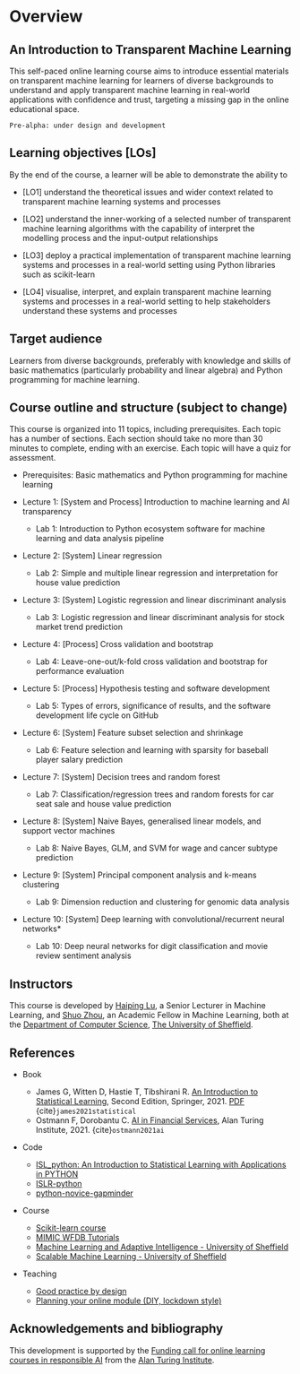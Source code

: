 # Overview

## An Introduction to Transparent Machine Learning

This self-paced online learning course aims to introduce essential materials on transparent machine learning for learners of diverse backgrounds to understand and apply transparent machine learning in real-world applications with confidence and trust, targeting a missing gap in the online educational space.

```{admonition} Version
Pre-alpha: under design and development
```

## Learning objectives [LOs]

By the end of the course, a learner will be able to demonstrate the ability to

- [LO1] understand the theoretical issues and wider context related to transparent machine learning systems and processes

- [LO2] understand the inner-working of a selected number of transparent machine learning algorithms with the capability of interpret the modelling process and the input-output relationships

- [LO3] deploy a practical implementation of transparent machine learning systems and processes in a real-world setting using Python libraries such as scikit-learn

- [LO4] visualise, interpret, and explain transparent machine learning systems and processes in a real-world setting to help stakeholders understand these systems and processes

## Target audience

Learners from diverse backgrounds, preferably with knowledge and skills of basic mathematics (particularly probability and linear algebra) and Python programming for machine learning.

## Course outline and structure (subject to change)

This course is organized into 11 topics, including prerequisites. Each topic has a number of sections. Each section should take no more than 30 minutes to complete, ending with an exercise. Each topic will have a quiz for assessment.

- Prerequisites: Basic mathematics and Python programming for machine learning
- Lecture 1: [System and Process] Introduction to machine learning and AI transparency
  - Lab 1: Introduction to Python ecosystem software for machine learning and data analysis pipeline

- Lecture 2: [System] Linear regression
  - Lab 2: Simple and multiple linear regression and interpretation for house value prediction

- Lecture 3: [System] Logistic regression and linear discriminant analysis
  - Lab 3: Logistic regression and linear discriminant analysis for stock market trend prediction

- Lecture 4: [Process] Cross validation and bootstrap
  - Lab 4: Leave-one-out/k-fold cross validation and bootstrap for performance evaluation

- Lecture 5: [Process] Hypothesis testing and software development
  - Lab 5: Types of errors, significance of results, and the software development life cycle on GitHub

- Lecture 6: [System] Feature subset selection and shrinkage
  - Lab 6: Feature selection and learning with sparsity for baseball player salary prediction

- Lecture 7: [System] Decision trees and random forest
  - Lab 7: Classification/regression trees and random forests for car seat sale and house value prediction

- Lecture 8: [System] Naive Bayes, generalised linear models, and support vector machines
  - Lab 8: Naive Bayes, GLM, and SVM for wage and cancer subtype prediction

- Lecture 9: [System] Principal component analysis and k-means clustering
  - Lab 9: Dimension reduction and clustering for genomic data analysis

- Lecture 10: [System] Deep learning with convolutional/recurrent neural networks*
  - Lab 10: Deep neural networks for digit classification and movie review sentiment analysis

## Instructors

This course is developed by [Haiping Lu](https://haipinglu.github.io/), a Senior Lecturer in Machine Learning, and [Shuo Zhou](https://sz144.github.io/), an Academic Fellow in Machine Learning, both at the [Department of Computer Science](https://www.sheffield.ac.uk/dcs), [The University of Sheffield](https://www.sheffield.ac.uk/).

## References

- Book
  - James G, Witten D, Hastie T, Tibshirani R. [An Introduction to Statistical Learning](https://www.statlearning.com/), Second Edition,  Springer, 2021. [PDF](https://hastie.su.domains/ISLR2/ISLRv2_website.pdf) {cite}`james2021statistical`
  - Ostmann F, Dorobantu C. [AI in Financial Services](https://www.turing.ac.uk/sites/default/files/2021-06/ati_ai_in_financial_services_lores.pdf), Alan Turing Institute, 2021. {cite}`ostmann2021ai`
- Code
  - [ISL_python: An Introduction to Statistical Learning with Applications in PYTHON](https://github.com/qx0731/Sharing_ISL_python)
  - [ISLR-python](https://github.com/JWarmenhoven/ISLR-python)
  - [python-novice-gapminder](https://github.com/swcarpentry/python-novice-gapminder/tree/gh-pages/_episodes)
- Course
  - [Scikit-learn course](https://inria.github.io/scikit-learn-mooc/index.html)
  - [MIMIC WFDB Tutorials](https://wfdb.io/mimic_wfdb_tutorials/)
  - [Machine Learning and Adaptive Intelligence - University of Sheffield](https://github.com/maalvarezl/MLAI)
  - [Scalable Machine Learning - University of Sheffield](https://github.com/haipinglu/ScalableML)

- Teaching
  - [Good practice by design](https://onlinelearning.london.ac.uk/2020/06/08/good-practice-by-design/)
  - [Planning your online module (DIY, lockdown style)](https://onlinelearning.london.ac.uk/2020/05/24/planning-your-online-module-diy-lockdown-style/)

## Acknowledgements and bibliography

This development is supported by the [Funding call for online learning courses in responsible AI](https://www.turing.ac.uk/funding-call-online-learning-courses-responsible-ai) from the [Alan Turing Institute](https://www.turing.ac.uk/).

```{bibliography}
```
